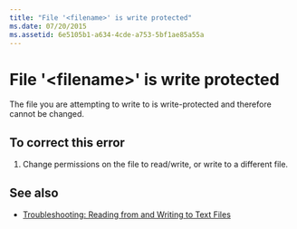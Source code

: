 ```yaml
---
title: "File '<filename>' is write protected"
ms.date: 07/20/2015
ms.assetid: 6e5105b1-a634-4cde-a753-5bf1ae85a55a
---
```

# File '\<filename>' is write protected
The file you are attempting to write to is write-protected and therefore cannot be changed.  
  
## To correct this error  
  
1. Change permissions on the file to read/write, or write to a different file.  
  
## See also

- [Troubleshooting: Reading from and Writing to Text Files](../../visual-basic/developing-apps/programming/drives-directories-files/troubleshooting-reading-from-and-writing-to-text-files.md)
